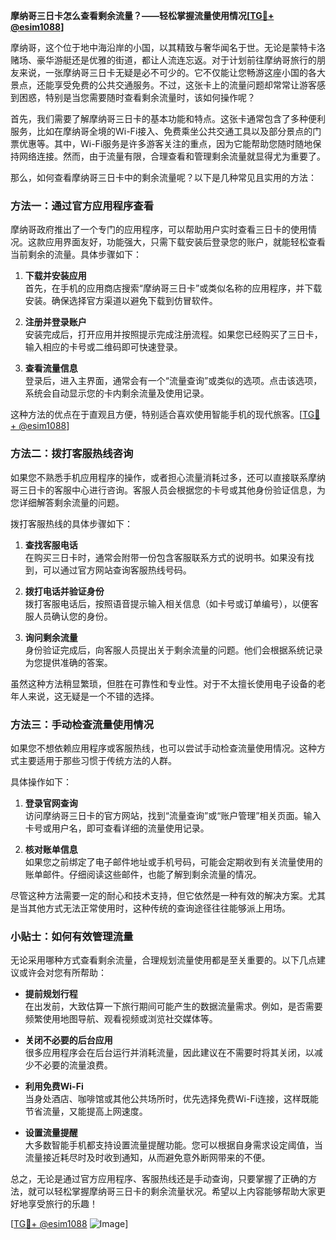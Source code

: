 **摩纳哥三日卡怎么查看剩余流量？——轻松掌握流量使用情况[[TG💪+ @esim1088](https://t.me/s/esim1088)]**

摩纳哥，这个位于地中海沿岸的小国，以其精致与奢华闻名于世。无论是蒙特卡洛赌场、豪华游艇还是优雅的街道，都让人流连忘返。对于计划前往摩纳哥旅行的朋友来说，一张摩纳哥三日卡无疑是必不可少的。它不仅能让您畅游这座小国的各大景点，还能享受免费的公共交通服务。不过，这张卡上的流量问题却常常让游客感到困惑，特别是当您需要随时查看剩余流量时，该如何操作呢？

首先，我们需要了解摩纳哥三日卡的基本功能和特点。这张卡通常包含了多种便利服务，比如在摩纳哥全境的Wi-Fi接入、免费乘坐公共交通工具以及部分景点的门票优惠等。其中，Wi-Fi服务是许多游客关注的重点，因为它能帮助您随时随地保持网络连接。然而，由于流量有限，合理查看和管理剩余流量就显得尤为重要了。

那么，如何查看摩纳哥三日卡中的剩余流量呢？以下是几种常见且实用的方法：

### 方法一：通过官方应用程序查看

摩纳哥政府推出了一个专门的应用程序，可以帮助用户实时查看三日卡的使用情况。这款应用界面友好，功能强大，只需下载安装后登录您的账户，就能轻松查看当前剩余的流量。具体步骤如下：

1. **下载并安装应用**  
   首先，在手机的应用商店搜索“摩纳哥三日卡”或类似名称的应用程序，并下载安装。确保选择官方渠道以避免下载到仿冒软件。

2. **注册并登录账户**  
   安装完成后，打开应用并按照提示完成注册流程。如果您已经购买了三日卡，输入相应的卡号或二维码即可快速登录。

3. **查看流量信息**  
   登录后，进入主界面，通常会有一个“流量查询”或类似的选项。点击该选项，系统会自动显示您的卡内剩余流量及使用记录。

这种方法的优点在于直观且方便，特别适合喜欢使用智能手机的现代旅客。[[TG💪+ @esim1088](https://t.me/s/esim1088)]

### 方法二：拨打客服热线咨询

如果您不熟悉手机应用程序的操作，或者担心流量消耗过多，还可以直接联系摩纳哥三日卡的客服中心进行咨询。客服人员会根据您的卡号或其他身份验证信息，为您详细解答剩余流量的问题。

拨打客服热线的具体步骤如下：

1. **查找客服电话**  
   在购买三日卡时，通常会附带一份包含客服联系方式的说明书。如果没有找到，可以通过官方网站查询客服热线号码。

2. **拨打电话并验证身份**  
   拨打客服电话后，按照语音提示输入相关信息（如卡号或订单编号），以便客服人员确认您的身份。

3. **询问剩余流量**  
   身份验证完成后，向客服人员提出关于剩余流量的问题。他们会根据系统记录为您提供准确的答案。

虽然这种方法稍显繁琐，但胜在可靠性和专业性。对于不太擅长使用电子设备的老年人来说，这无疑是一个不错的选择。

### 方法三：手动检查流量使用情况

如果您不想依赖应用程序或客服热线，也可以尝试手动检查流量使用情况。这种方式主要适用于那些习惯于传统方法的人群。

具体操作如下：

1. **登录官网查询**  
   访问摩纳哥三日卡的官方网站，找到“流量查询”或“账户管理”相关页面。输入卡号或用户名，即可查看详细的流量使用记录。

2. **核对账单信息**  
   如果您之前绑定了电子邮件地址或手机号码，可能会定期收到有关流量使用的账单邮件。仔细阅读这些邮件，也能了解到剩余流量的情况。

尽管这种方法需要一定的耐心和技术支持，但它依然是一种有效的解决方案。尤其是当其他方式无法正常使用时，这种传统的查询途径往往能够派上用场。

### 小贴士：如何有效管理流量

无论采用哪种方式查看剩余流量，合理规划流量使用都是至关重要的。以下几点建议或许会对您有所帮助：

- **提前规划行程**  
  在出发前，大致估算一下旅行期间可能产生的数据流量需求。例如，是否需要频繁使用地图导航、观看视频或浏览社交媒体等。

- **关闭不必要的后台应用**  
  很多应用程序会在后台运行并消耗流量，因此建议在不需要时将其关闭，以减少不必要的流量浪费。

- **利用免费Wi-Fi**  
  当身处酒店、咖啡馆或其他公共场所时，优先选择免费Wi-Fi连接，这样既能节省流量，又能提高上网速度。

- **设置流量提醒**  
  大多数智能手机都支持设置流量提醒功能。您可以根据自身需求设定阈值，当流量接近耗尽时及时收到通知，从而避免意外断网带来的不便。

总之，无论是通过官方应用程序、客服热线还是手动查询，只要掌握了正确的方法，就可以轻松掌握摩纳哥三日卡的剩余流量状况。希望以上内容能够帮助大家更好地享受旅行的乐趣！

[[TG💪+ @esim1088](https://t.me/s/esim1088) ![Image](https://i.postimg.cc/4NQfJmqS/Snipaste-2025-05-13-00-14-12.png)]